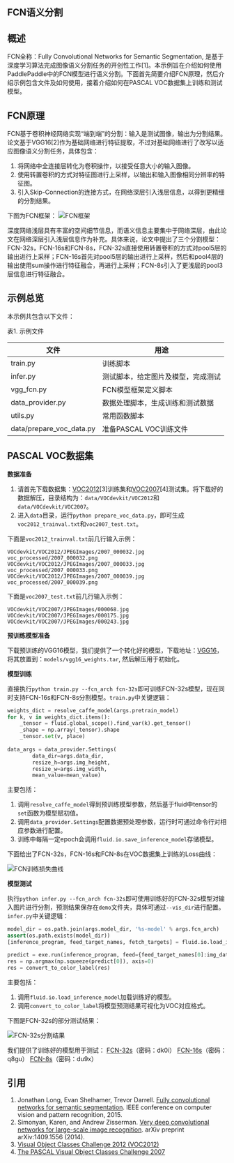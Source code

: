 ﻿**FCN语义分割**
---

**概述**
---
FCN全称：Fully Convolutional Networks for Semantic Segmentation, 是基于深度学习算法完成图像语义分割任务的开创性工作[1]。本示例旨在介绍如何使用PaddlePaddle中的FCN模型进行语义分割。下面首先简要介绍FCN原理，然后介绍示例包含文件及如何使用，接着介绍如何在PASCAL VOC数据集上训练和测试模型。

**FCN原理**
---
FCN基于卷积神经网络实现“端到端”的分割：输入是测试图像，输出为分割结果。论文基于VGG16[2]作为基础网络进行特征提取，不过对基础网络进行了改写以适应图像语义分割任务，具体包含：
1. 将网络中全连接层转化为卷积操作，以接受任意大小的输入图像。
2. 使用转置卷积的方式对特征图进行上采样，以输出和输入图像相同分辨率的特征图。
3. 引入Skip-Connection的连接方式，在网络深层引入浅层信息，以得到更精细的分割结果。

下图为FCN框架：
![FCN框架](https://github.com/chengyuz/models/blob/yucheng/fluid/fcn/images/fcn_network.png?raw=true)

深度网络浅层具有丰富的空间细节信息，而语义信息主要集中于网络深层，由此论文在网络深层引入浅层信息作为补充。具体来说，论文中提出了三个分割模型：FCN-32s，FCN-16s和FCN-8s，FCN-32s直接使用转置卷积的方式对pool5层的输出进行上采样；FCN-16s首先对pool5层的输出进行上采样，然后和pool4层的输出使用sum操作进行特征融合，再进行上采样；FCN-8s引入了更浅层的pool3层信息进行特征融合。

**示例总览**
---
本示例共包含以下文件：

表1. 示例文件

文件                              | 用途                                   |
-------------------------         | -------------------------------------   | 
train.py                          | 训练脚本                                |  
infer.py                          | 测试脚本，给定图片及模型，完成测试      |  
vgg_fcn.py                        | FCN模型框架定义脚本                     |   
data_provider.py                  | 数据处理脚本，生成训练和测试数据        |   
utils.py                          | 常用函数脚本                            |   
data/prepare_voc_data.py          | 准备PASCAL VOC训练文件                  |   

**PASCAL VOC数据集**
---
**数据准备**

1. 请首先下载数据集：[VOC2012](http://host.robots.ox.ac.uk/pascal/VOC/voc2012/index.html)[3]训练集和[VOC2007](http://host.robots.ox.ac.uk/pascal/VOC/voc2007/index.html)[4]测试集。将下载好的数据解压，目录结构为：`data/VOCdevkit/VOC2012`和`data/VOCdevkit/VOC2007`。
2. 进入`data`目录，运行`python prepare_voc_data.py`，即可生成`voc2012_trainval.txt`和`voc2007_test.txt`。

下面是`voc2012_trainval.txt`前几行输入示例：
```
VOCdevkit/VOC2012/JPEGImages/2007_000032.jpg voc_processed/2007_000032.png 
VOCdevkit/VOC2012/JPEGImages/2007_000033.jpg voc_processed/2007_000033.png 
VOCdevkit/VOC2012/JPEGImages/2007_000039.jpg voc_processed/2007_000039.png 
```
下面是`voc2007_test.txt`前几行输入示例：
```
VOCdevkit/VOC2007/JPEGImages/000068.jpg 
VOCdevkit/VOC2007/JPEGImages/000175.jpg 
VOCdevkit/VOC2007/JPEGImages/000243.jpg
```

**预训练模型准备**

下载预训练的VGG16模型，我们提供了一个转化好的模型，下载地址：[VGG16](https://pan.baidu.com/s/1sagfVaxkEP9Sfq7dYR979Q)，将其放置到：`models/vgg16_weights.tar`, 然后解压用于初始化。

**模型训练**

直接执行`python train.py --fcn_arch fcn-32s`即可训练FCN-32s模型，现在同时支持FCN-16s和FCN-8s分割模型。`train.py`中关键逻辑：
```python
weights_dict = resolve_caffe_model(args.pretrain_model)
for k, v in weights_dict.items():
    _tensor = fluid.global_scope().find_var(k).get_tensor()
    _shape = np.array(_tensor).shape
    _tensor.set(v, place)
    
data_args = data_provider.Settings(
        data_dir=args.data_dir,
        resize_h=args.img_height,
        resize_w=args.img_width,
        mean_value=mean_value)
```
主要包括：
1. 调用`resolve_caffe_model`得到预训练模型参数，然后基于fluid中tensor的`set`函数为模型赋初值。
2. 调用`data_provider.Settings`配置数据预处理参数，运行时可通过命令行对相应参数进行配置。
3. 训练中每隔一定epoch会调用`fluid.io.save_inference_model`存储模型。

下面给出了FCN-32s，FCN-16s和FCN-8s在VOC数据集上训练的Loss曲线：

![FCN训练损失曲线](https://github.com/chengyuz/models/blob/yucheng/fluid/fcn/images/train_loss.png?raw=true)

**模型测试**

执行`python infer.py --fcn_arch fcn-32s`即可使用训练好的FCN-32s模型对输入图片进行分割，预测结果保存在`demo`文件夹，具体可通过`--vis_dir`进行配置。`infer.py`中关键逻辑：
```python
model_dir = os.path.join(args.model_dir, '%s-model' % args.fcn_arch)
assert(os.path.exists(model_dir))
[inference_program, feed_target_names, fetch_targets] = fluid.io.load_inference_model(model_dir, exe)

predict = exe.run(inference_program, feed={feed_target_names[0]:img_data}, fetch_list=fetch_targets)
res = np.argmax(np.squeeze(predict[0]), axis=0)
res = convert_to_color_label(res)
```
主要包括：
1. 调用`fluid.io.load_inference_model`加载训练好的模型。
2. 调用`convert_to_color_label`将模型预测结果可视化为VOC对应格式。

下图是FCN-32s的部分测试结果：

![FCN-32s分割结果](https://github.com/chengyuz/models/blob/yucheng/fluid/fcn/images/seg_res.png?raw=true)

我们提供了训练好的模型用于测试：
[FCN-32s](https://pan.baidu.com/s/1j8pltdzgssmxbXFgHWmCNQ)（密码：dk0i）
[FCN-16s](https://pan.baidu.com/s/1idapCRSxWsJKSqqswUGDSw)（密码：q8gu）
[FCN-8s](https://pan.baidu.com/s/1GcO-mcOWo_VF65X3xwPnpA)（密码：du9x）

**引用**
---
1. Jonathan Long, Evan Shelhamer, Trevor Darrell. [Fully convolutional networks for semantic segmentation](https://people.eecs.berkeley.edu/~jonlong/long_shelhamer_fcn.pdf). IEEE conference on computer vision and pattern recognition, 2015.
2. Simonyan, Karen, and Andrew Zisserman. [Very deep convolutional networks for large-scale image recognition](https://arxiv.org/abs/1409.1556). arXiv preprint arXiv:1409.1556 (2014).
3. [Visual Object Classes Challenge 2012 (VOC2012)](http://host.robots.ox.ac.uk/pascal/VOC/voc2012/index.html)
4. [The PASCAL Visual Object Classes Challenge 2007](http://host.robots.ox.ac.uk/pascal/VOC/voc2007/index.html)